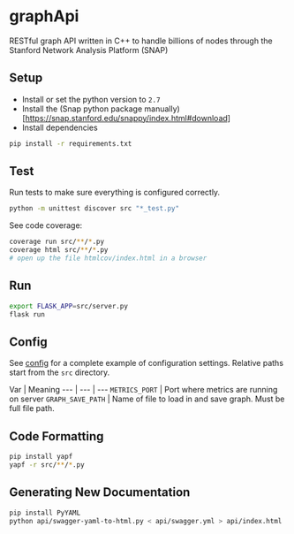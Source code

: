 # graphApi
RESTful graph API written in C++ to handle billions of nodes through the Stanford Network Analysis Platform (SNAP)


## Setup

- Install or set the python version to `2.7`
- Install the (Snap python package manually)[https://snap.stanford.edu/snappy/index.html#download]
- Install dependencies
```sh
pip install -r requirements.txt
```

## Test

Run tests to make sure everything is configured correctly.
```sh
python -m unittest discover src "*_test.py"
```

See code coverage:
```sh
coverage run src/**/*.py
coverage html src/**/*.py
# open up the file htmlcov/index.html in a browser
```

## Run

```sh
export FLASK_APP=src/server.py
flask run
```

## Config

See [config](config.cfg) for a complete example of configuration settings. Relative paths start from the `src` directory.

Var | Meaning
--- | --- | ---
`METRICS_PORT` | Port where metrics are running on server
`GRAPH_SAVE_PATH`  | Name of file to load in and save graph. Must be full file path.

## Code Formatting

```sh
pip install yapf
yapf -r src/**/*.py
```


## Generating New Documentation

```sh
pip install PyYAML
python api/swagger-yaml-to-html.py < api/swagger.yml > api/index.html
```
